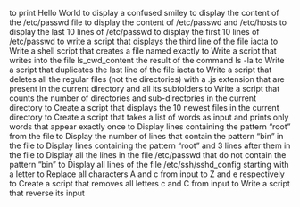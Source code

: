 to print Hello World
to display a confused smiley
to display the content of the /etc/passwd file
to display the content of /etc/passwd and /etc/hosts
to display the last 10 lines of /etc/passwd
to display the first 10 lines of /etc/passwd
to write a script that displays the third line of the file iacta
to Write a shell script that creates a file named exactly
to Write a script that writes into the file ls_cwd_content the result of the command ls -la
to Write a script that duplicates the last line of the file iacta
to Write a script that deletes all the regular files (not the directories) with a .js extension that are present in the current directory and all its subfolders
to Write a script that counts the number of directories and sub-directories in the current directory
to Create a script that displays the 10 newest files in the current directory
to Create a script that takes a list of words as input and prints only words that appear exactly once
to Display lines containing the pattern “root” from the file
to Display the number of lines that contain the pattern “bin” in the file
to Display lines containing the pattern “root” and 3 lines after them in the file
to Display all the lines in the file /etc/passwd that do not contain the pattern “bin”
to Display all lines of the file /etc/ssh/sshd_config starting with a letter
to Replace all characters A and c from input to Z and e respectively
to Create a script that removes all letters c and C from input
to Write a script that reverse its input
